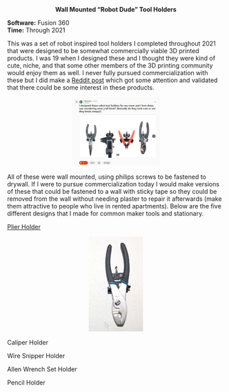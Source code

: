 <div align="center">
 <b>Wall Mounted “Robot Dude” Tool Holders</b>
</div>

**Software:** Fusion 360   
**Time:** Through 2021

This was a set of robot inspired tool holders I completed throughout 2021 that were designed to be somewhat commercially viable 3D printed products. I was 19 when I designed these and I thought they were kind of cute, niche, and that some other members of the 3D printing community would enjoy them as well. I never fully pursued commercialization with these but I did make a [Reddit post](https://www.reddit.com/r/3Dprinting/comments/pd2yg4/i_designed_these_robot_tool_holders_for_my_room/) which got some attention and validated that there could be some interest in these products.

<p align="center">
 <img src="https://github.com/RohauerRobotics/project_timeline/blob/main/robot_dude_tool_holders/Reddit%20Post.JPG" align="centre" width="40%" height="40%">
</p>

All of these were wall mounted, using philips screws to be fastened to drywall. If I were to pursue commercialization today I would make versions of these that could be fastened to a wall with sticky tape so they could be removed from the wall without needing plaster to repair it afterwards (make them attractive to people who live in rented apartments). Below are the five different designs that I made for common maker tools and stationary. 

[Plier Holder](https://github.com/RohauerRobotics/project_timeline/tree/main/robot_dude_tool_holders/plier_holder)

<p align="center">
 <img src="https://github.com/RohauerRobotics/project_timeline/blob/main/robot_dude_tool_holders/plier_holder/Real%20Image%201.JPG" align="centre" width="25%" height="25%">
</p>

Caliper Holder

Wire Snipper Holder

Allen Wrench Set Holder

Pencil Holder

